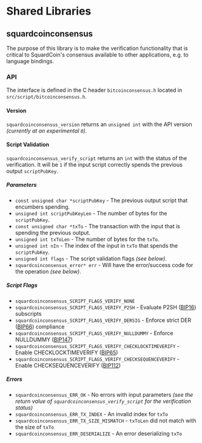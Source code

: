 Shared Libraries
================

## squardcoinconsensus

The purpose of this library is to make the verification functionality that is critical to SquardCoin's consensus available to other applications, e.g. to language bindings.

### API

The interface is defined in the C header `bitcoinconsensus.h` located in  `src/script/bitcoinconsensus.h`.

#### Version

`squardcoinconsensus_version` returns an `unsigned int` with the API version *(currently at an experimental `0`)*.

#### Script Validation

`squardcoinconsensus_verify_script` returns an `int` with the status of the verification. It will be `1` if the input script correctly spends the previous output `scriptPubKey`.

##### Parameters
- `const unsigned char *scriptPubKey` - The previous output script that encumbers spending.
- `unsigned int scriptPubKeyLen` - The number of bytes for the `scriptPubKey`.
- `const unsigned char *txTo` - The transaction with the input that is spending the previous output.
- `unsigned int txToLen` - The number of bytes for the `txTo`.
- `unsigned int nIn` - The index of the input in `txTo` that spends the `scriptPubKey`.
- `unsigned int flags` - The script validation flags *(see below)*.
- `squardcoinconsensus_error* err` - Will have the error/success code for the operation *(see below)*.

##### Script Flags
- `squardcoinconsensus_SCRIPT_FLAGS_VERIFY_NONE`
- `squardcoinconsensus_SCRIPT_FLAGS_VERIFY_P2SH` - Evaluate P2SH ([BIP16](https://github.com/bitcoin/bips/blob/master/bip-0016.mediawiki)) subscripts
- `squardcoinconsensus_SCRIPT_FLAGS_VERIFY_DERSIG` - Enforce strict DER ([BIP66](https://github.com/bitcoin/bips/blob/master/bip-0066.mediawiki)) compliance
- `squardcoinconsensus_SCRIPT_FLAGS_VERIFY_NULLDUMMY` - Enforce NULLDUMMY ([BIP147](https://github.com/bitcoin/bips/blob/master/bip-0147.mediawiki))
- `squardcoinconsensus_SCRIPT_FLAGS_VERIFY_CHECKLOCKTIMEVERIFY` - Enable CHECKLOCKTIMEVERIFY ([BIP65](https://github.com/bitcoin/bips/blob/master/bip-0065.mediawiki))
- `squardcoinconsensus_SCRIPT_FLAGS_VERIFY_CHECKSEQUENCEVERIFY` - Enable CHECKSEQUENCEVERIFY ([BIP112](https://github.com/bitcoin/bips/blob/master/bip-0112.mediawiki))

##### Errors
- `squardcoinconsensus_ERR_OK` - No errors with input parameters *(see the return value of `squardcoinconsensus_verify_script` for the verification status)*
- `squardcoinconsensus_ERR_TX_INDEX` - An invalid index for `txTo`
- `squardcoinconsensus_ERR_TX_SIZE_MISMATCH` - `txToLen` did not match with the size of `txTo`
- `squardcoinconsensus_ERR_DESERIALIZE` - An error deserializing `txTo`

